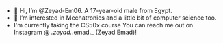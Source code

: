 - 👋 Hi, I’m @Zeyad-Em06. A 17-year-old male from Egypt.
- 👀 I’m interested in Mechatronics and a little bit of computer science too.
- I'm currently taking the CS50x course
You can reach me out on Instagram @ _.zeyad._.emad._  (Zeyad Emad)!
